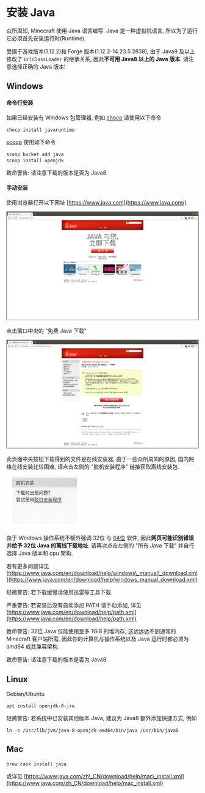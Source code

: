 # 安装 Java

众所周知, Minecraft 使用 Java 语言编写. Java 是一种虚拟机语言, 所以为了运行它必须首先安装运行时\(Runtime\).

受限于游戏版本\(1.12.2\)和 Forge 版本\(1.12.2-14.23.5.2838\), 由于 Java9 及以上修改了 `UrlClassLoader` 的继承关系, 因此**不可用 Java8 以上的 Java 版本**. 请注意选择正确的 Java 版本!

## Windows

#### 命令行安装

如果已经安装有 Windows 包管理器, 例如 [choco](https://chocolatey.org) 请使用以下命令

```text
choco install javaruntime
```

[scoop](https://scoop.sh) 使用如下命令

```text
scoop bucket add java
scoop install openjdk
```

致命警告: 请注意下载的版本是否为 Java8.

#### 手动安装

使用浏览器打开以下网址 [https://www.java.com](https://www.java.com/)

![](../.gitbook/assets/image%20%284%29.png)

点击窗口中央的 "免费 Java 下载"

![](../.gitbook/assets/image%20%283%29.png)

此页面中央按钮下载得到的文件是在线安装器, 由于一些众所周知的原因, 国内网络在线安装比较困难, 请点击左侧的 "脱机安装程序" 链接获取离线安装包.

![](../.gitbook/assets/image%20%282%29.png)

由于 Windows 操作系统不额外强调 32位 与 [64位](https://zh.wikipedia.org/wiki/64%E4%BD%8D%E5%85%83) 软件, 因此**网页可能识别错误并给予 32位 Java 的离线下载地址**. 请再次点击左侧的 "所有 Java 下载" 并自行选择 Java 版本和 cpu 架构.

若有更多问题详见 [https://www.java.com/en/download/help/windows\_manual\_download.xml](https://www.java.com/en/download/help/windows_manual_download.xml)

轻微警告: 若下载缓慢请使用迅雷等工具下载.

严重警告: 若安装后没有自动添加 PATH 请手动添加, 详见 [https://www.java.com/en/download/help/path.xml](https://www.java.com/en/download/help/path.xml)

致命警告: 32位 Java 仅能使用至多 1GiB 的堆内存, 这远远达不到通常的 Minecraft 客户端所需, 因此你的计算机与操作系统以及 Java 运行时都必须为 amd64 或其兼容架构.

致命警告: 请注意下载的版本是否为 Java8.

## Linux

Debian/Ubuntu

```text
apt install openjdk-8-jre
```

轻微警告: 若系统中已安装其他版本 Java, 建议为 Java8 额外添加快捷方式, 例如

```text
ln -s /usr/lib/jvm/java-8-openjdk-amd64/bin/java /usr/bin/java8
```

## Mac

```text
brew cask install java
```

或详见 [https://www.java.com/zh\_CN/download/help/mac\_install.xml](https://www.java.com/zh_CN/download/help/mac_install.xml)

